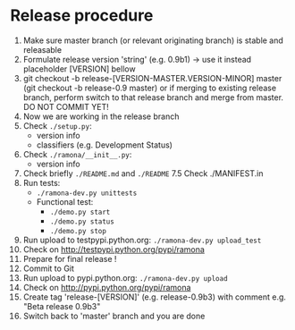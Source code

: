 Release procedure
=================

1. Make sure master branch (or relevant originating branch) is stable and releasable
2. Formulate release version 'string' (e.g. 0.9b1) -> use it instead placeholder [VERSION] bellow
3. git checkout -b release-[VERSION-MASTER.VERSION-MINOR] master (git checkout -b release-0.9 master)
	or if merging to existing release branch, perform switch to that release branch and merge from master.
   DO NOT COMMIT YET!
4. Now we are working in the release branch
5. Check `./setup.py`:
	- version info
	- classifiers (e.g. Development Status)
6. Check `./ramona/__init__.py`:
	- version info
7. Check briefly `./README.md` and `./README`
7.5 Check ./MANIFEST.in
8. Run tests:
	- `./ramona-dev.py unittests`
	- Functional test:
		- `./demo.py start`
		- `./demo.py status`
		- `./demo.py stop`
9. Run upload to testpypi.python.org: `./ramona-dev.py upload_test`
10. Check on http://testpypi.python.org/pypi/ramona
11. Prepare for final release !
12. Commit to Git
13. Run upload to pypi.python.org: `./ramona-dev.py upload`
14. Check on http://pypi.python.org/pypi/ramona
15. Create tag 'release-[VERSION]' (e.g. release-0.9b3) with comment e.g. "Beta release 0.9b3"
16. Switch back to 'master' branch and you are done
